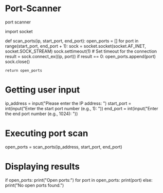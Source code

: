 # Port-Scanner
port scanner

import socket

def scan_ports(ip, start_port, end_port):
    open_ports = []
    for port in range(start_port, end_port + 1):
        sock = socket.socket(socket.AF_INET, socket.SOCK_STREAM)
        sock.settimeout(1)  # Set timeout for the connection
        result = sock.connect_ex((ip, port))
        if result == 0:
            open_ports.append(port)
        sock.close()
    
    return open_ports

# Getting user input
ip_address = input("Please enter the IP address: ")
start_port = int(input("Enter the start port number (e.g., 1): "))
end_port = int(input("Enter the end port number (e.g., 1024): "))

# Executing port scan
open_ports = scan_ports(ip_address, start_port, end_port)

# Displaying results
if open_ports:
    print("Open ports:")
    for port in open_ports:
        print(port)
else:
    print("No open ports found.")
